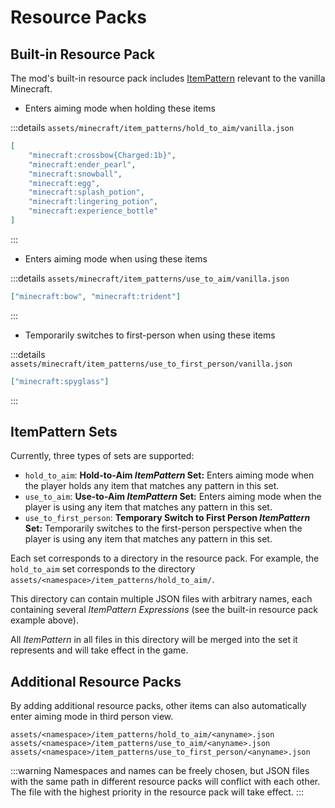 # Resource Packs

## Built-in Resource Pack

The mod's built-in resource pack includes [ItemPattern](./ItemPattern.md) relevant to the vanilla Minecraft.

-   Enters aiming mode when holding these items

:::details `assets/minecraft/item_patterns/hold_to_aim/vanilla.json`

```json
[
	"minecraft:crossbow{Charged:1b}",
	"minecraft:ender_pearl",
	"minecraft:snowball",
	"minecraft:egg",
	"minecraft:splash_potion",
	"minecraft:lingering_potion",
	"minecraft:experience_bottle"
]
```

:::

-   Enters aiming mode when using these items

:::details `assets/minecraft/item_patterns/use_to_aim/vanilla.json`

```json
["minecraft:bow", "minecraft:trident"]
```

:::

-   Temporarily switches to first-person when using these items

:::details `assets/minecraft/item_patterns/use_to_first_person/vanilla.json`

```json
["minecraft:spyglass"]
```

:::

## ItemPattern Sets

Currently, three types of sets are supported:

-   `hold_to_aim`: **Hold-to-Aim _ItemPattern_ Set:** Enters aiming mode when the player holds any item that matches any pattern in this set.
-   `use_to_aim`: **Use-to-Aim _ItemPattern_ Set:** Enters aiming mode when the player is using any item that matches any pattern in this set.
-   `use_to_first_person`: **Temporary Switch to First Person _ItemPattern_ Set:** Temporarily switches to the first-person perspective when the player is using any item that matches any pattern in this set.

Each set corresponds to a directory in the resource pack. For example, the `hold_to_aim` set corresponds to the directory `assets/<namespace>/item_patterns/hold_to_aim/`.

This directory can contain multiple JSON files with arbitrary names, each containing several _ItemPattern Expressions_ (see the built-in resource pack example above).

All _ItemPattern_ in all files in this directory will be merged into the set it represents and will take effect in the game.

## Additional Resource Packs

By adding additional resource packs, other items can also automatically enter aiming mode in third person view.

`assets/<namespace>/item_patterns/hold_to_aim/<anyname>.json`
`assets/<namespace>/item_patterns/use_to_aim/<anyname>.json`
`assets/<namespace>/item_patterns/use_to_first_person/<anyname>.json`

:::warning
Namespaces and names can be freely chosen, but JSON files with the same path in different resource packs will conflict with each other. The file with the highest priority in the resource pack will take effect.
:::
